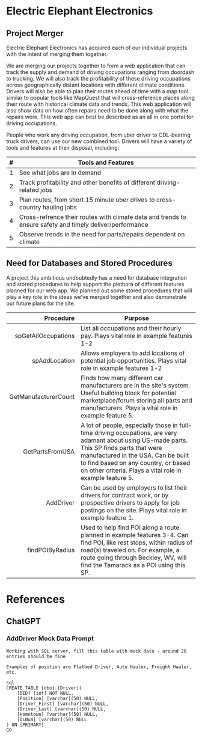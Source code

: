 # Electric Elephant Electronics

## Project Merger

Electric Elephant Electronics has acquired each of our individual projects with the intent of merging them together.

We are merging our projects together to form a web application that can track the supply and demand of driving occupations ranging from doordash to trucking. We will also track the profitability of these driving occupations across geographically distant locations with different climate conditions. Drivers will also be able to plan their routes ahead of time with a map tool similar to popular tools like MapQuest that will cross-reference places along their route with historical climate data and trends. This web application will also show data on how often repairs need to be done along with what the repairs were. This web app can best be described as an all in one portal for driving occupations.

People who work any driving occupation, from uber driver to CDL-bearing truck drivers, can use our new combined tool. Drivers will have a variety of tools and features at their disposal, including:

| # | Tools and Features |
|-----:|-----------|
|     1|See what jobs are in demand|
|     2|Track profitability and other benefits of different driving-related jobs|
|     3|Plan routes, from short 15 minute uber drives to cross-country hauling jobs|
|     4|Cross-refrence their routes with climate data and trends to ensure safety and timely deliver/performance|
|     5|Observe trends in the need for parts/repairs dependent on climate|

## Need for Databases and Stored Procedures

A project this ambitious undoubtedly has a need for database integration and stored procedures to help support the plethora of different features planned for our web app. We planned out some stored procedures that will play a key role in the ideas we've merged together and also demonstrate our future plans for the site.

| Procedure | Purpose |
|-----:|-----------|
|     spGetAllOccupations|List all occupations and their hourly pay. Plays vital role in example features 1-2|
|     spAddLocation|Allows employers to add locations of potential job opportunities. Plays vital role in example features 1-2|
|     GetManufacturerCount|Finds how many different car manufacturers are in the site's system. Useful building block for potential marketplace/forum storing all parts and manufacturers. Plays a vital role in example feature 5.|
|     GetPartsFromUSA|A lot of people, especially those in full-time driving occupations, are very adamant about using US-made parts. This SP finds parts that were manufactured in the USA. Can be built to find based on any country, or based on other criteria. Plays a vital role in example feature 5.|
|     AddDriver|Can be used by employers to list their drivers for contract work, or by prospective drivers to apply for job postings on the site. Plays vital role in example feature 1.|
|     findPOIByRadius|Used to help find POI along a route planned in example features 3-4. Can find POI, like rest stops, within radius of road(s) traveled on. For example, a route going through Beckley, WV, will find the Tamarack as a POI using this SP.|

# References

## ChatGPT

### AddDriver Mock Data Prompt

```
Working with SQL server, fill this table with mock data - around 20 entries should be fine

Examples of position are Flatbed Driver, Auto Hauler, Freight Hauler, etc.

sql
CREATE TABLE [dbo].[Driver](
	[DID] [int] NOT NULL,
	[Position] [varchar](50) NULL,
	[Driver_First] [varchar](50) NULL,
	[Driver_Last] [varchar](50) NULL,
	[Hometown] [varchar](50) NULL,
	[DLNum] [varchar](50) NULL
) ON [PRIMARY]
GO
```

